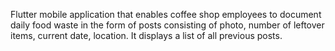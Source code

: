 Flutter mobile application that enables coffee shop employees to document daily food waste in the form of posts consisting of photo, number of leftover items, current date, location. It displays a list of all previous posts.
